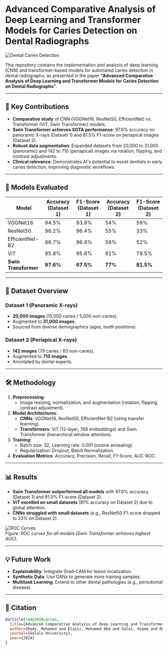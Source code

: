 # Advanced Comparative Analysis of Deep Learning and Transformer Models for Caries Detection on Dental Radiographs

![Dental Caries Detection](https://via.placeholder.com/800x200?text=Caries+Detection+with+AI)

This repository contains the implementation and analysis of deep learning (CNN) and transformer-based models for automated caries detection in dental radiographs, as presented in the paper **"Advanced Comparative Analysis of Deep Learning and Transformer Models for Caries Detection on Dental Radiographs"**.

---

## 📌 Key Contributions
- **Comparative study** of CNN (VGGNet16, ResNet50, EfficientNet) vs. Transformer (ViT, Swin Transformer) models.
- **Swin Transformer achieves SOTA performance**: 97.6% accuracy on panoramic X-rays (Dataset 1) and 81.5% F1-score on periapical images (Dataset 2).
- **Robust data augmentation**: Expanded datasets from 20,000 to 31,000 (panoramic) and 142 to 710 (periapical) images via rotation, flipping, and contrast adjustments.
- **Clinical relevance**: Demonstrates AI's potential to assist dentists in early caries detection, improving diagnostic workflows.

---

## 🚀 Models Evaluated
| Model           | Accuracy (Dataset 1) | F1-Score (Dataset 1) | Accuracy (Dataset 2) | F1-Score (Dataset 2) |
|-----------------|----------------------|----------------------|----------------------|----------------------|
| VGGNet16        | 94.5%                | 93.8%                | 54%                  | 59%                  |
| ResNet50        | 96.2%                | 96.4%                | 55%                  | 33%                  |
| EfficientNet-B2 | 96.7%                | 96.8%                | 58%                  | 52%                  |
| ViT             | 95.8%                | 95.8%                | 81%                  | 79.5%                |
| **Swin Transformer** | **97.6%**        | **97.5%**            | **77%**              | **81.5%**            |

---

## 📂 Dataset Overview
### **Dataset 1 (Panoramic X-rays)**
- **20,000 images** (15,000 caries / 5,000 non-caries).
- Augmented to **31,000 images**.
- Sourced from diverse demographics (ages, tooth positions).

### **Dataset 2 (Periapical X-rays)**
- **142 images** (79 caries / 63 non-caries).
- Augmented to **710 images**.
- Annotated by dental experts.

---

## 🛠️ Methodology
1. **Preprocessing**: 
   - Image resizing, normalization, and augmentation (rotation, flipping, contrast adjustment).
2. **Model Architectures**:
   - **CNNs**: VGGNet16, ResNet50, EfficientNet-B2 (using transfer learning).
   - **Transformers**: ViT (12-layer, 768 embeddings) and Swin Transformer (hierarchical window attention).
3. **Training**:
   - Batch size: 32, Learning rate: 0.001 (cosine annealing).
   - Regularization: Dropout, Batch Normalization.
4. **Evaluation Metrics**: Accuracy, Precision, Recall, F1-Score, AUC-ROC.

---

## 📊 Results
- **Swin Transformer outperformed all models** with 97.6% accuracy (Dataset 1) and 81.5% F1-score (Dataset 2).
- **ViT excelled on small datasets** (81% accuracy on Dataset 2) due to global attention.
- **CNNs struggled with small datasets** (e.g., ResNet50 F1-score dropped to 33% on Dataset 2).

![ROC Curves](https://via.placeholder.com/600x300?text=ROC+Curves+Comparison)  
*Figure: ROC curves for all models (Swin Transformer achieves highest AUC).*

---

## 💡 Future Work
- **Explainability**: Integrate Grad-CAM for lesion localization.
- **Synthetic Data**: Use GANs to generate more training samples.
- **Multitask Learning**: Extend to other dental pathologies (e.g., periodontal disease).

---

## 📜 Citation
```bibtex
@article{rady2024caries,
  title={Advanced Comparative Analysis of Deep Learning and Transformer Models for Caries Detection on Dental Radiographs},
  author={Rady, Mohamed and Elaziz, Mohamed Abd and Galal, Osama and Mahmoud, Mohamed and EiBeshlawy, Dina Mohamed and Essam, Ahmad and Karim, Nada Abd el and Dahaba, Mushira},
  journal={Galala University},
  year={2024}
}
